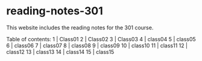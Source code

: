 # reading-notes-301

This website includes the reading notes for the 301 course.

Table of contents:
1 | Class01 2 | Class02 3 | Class03 4 | class04 5 | class05 6 | class06 7 | class07 8 | class08 9 | class09 10 | class10 11 | class11 12 | class12 13 | class13 14 | class14 15 | class15
